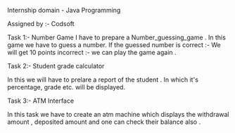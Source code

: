 Internship domain - Java Programming 

Assigned by :- Codsoft

Task 1:- Number Game
I have to prepare a Number_guessing_game . In this game we have to guess a number.
 If the guessed number is correct :- We will get 10 points 
incorrect :- we can play the game again . 

Task 2:- Student grade calculator 

In this we will have to prelare a report of the student . In which it's percentage, grade etc. will be displayed. 

Task 3:- ATM Interface 

In this task we have to create an atm machine which displays the withdrawal amount , deposited amount and one can check their balance also .

